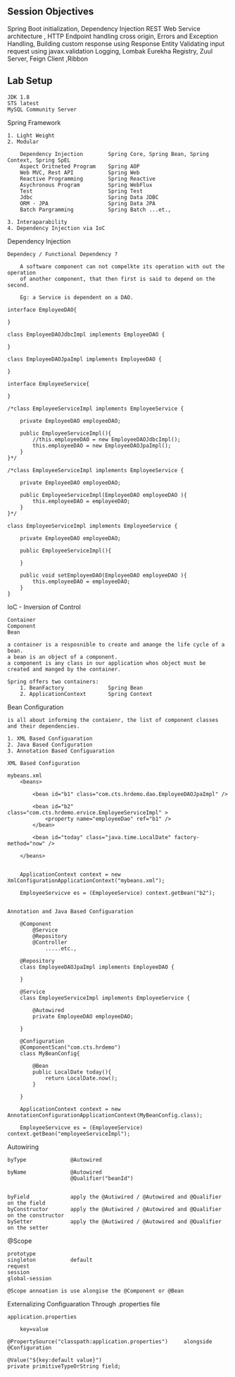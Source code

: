 Session Objectives
---------------------------------------------------------
Spring Boot initialization, Dependency Injection
REST Web Service architecture , HTTP Endpoint handling
cross origin, Errors and Exception Handling,
Building custom response using Response Entity
Validating input request using javax.validation
Logging, Lombak
Eurekha Registry, Zuul Server, Feign Client ,Ribbon

Lab Setup
-------------------------------

    JDK 1.8
    STS latest
    MySQL Community Server

Spring Framework

    1. Light Weight
    2. Modular

        Dependency Injection        Spring Core, Spring Bean, Spring Context, Spring SpEL
        Aspect Oritneted Program    Spring AOP
        Web MVC, Rest API           Spring Web
        Reactive Programming        Spring Reactive
        Asychronous Program         Spring WebFlux
        Test                        Spring Test
        Jdbc                        Spring Data JDBC
        ORM - JPA                   Spring Data JPA
        Batch Pargramming           Spring Batch ...et.,

    3. Interaparability
    4. Dependency Injection via IoC

Dependency Injection

    Dependecy / Functional Dependency ?

        A software component can not compelkte its operation with out the operation
        of another component, that then first is said to depend on the second.

        Eg: a Service is dependent on a DAO.

    interface EmployeeDAO{

    }

    class EmployeeDAOJdbcImpl implements EmployeeDAO {
    
    }

    class EmployeeDAOJpaImpl implements EmployeeDAO {
    
    }
    
    interface EmployeeService{

    }

    /*class EmployeeServiceImpl implements EmployeeService {
        
        private EmployeeDAO employeeDAO;

        public EmployeeServiceImpl(){
            //this.employeeDAO = new EmployeeDAOJdbcImpl();
            this.employeeDAO = new EmployeeDAOJpaImpl();
        }
    }*/

    /*class EmployeeServiceImpl implements EmployeeService {
        
        private EmployeeDAO employeeDAO;

        public EmployeeServiceImpl(EmployeeDAO employeeDAO ){
            this.employeeDAO = employeeDAO;
        }
    }*/

    class EmployeeServiceImpl implements EmployeeService {
        
        private EmployeeDAO employeeDAO;

        public EmployeeServiceImpl(){

        }
        
        public void setEmployeeDAO(EmployeeDAO employeeDAO ){
            this.employeeDAO = employeeDAO;
        }
    }


IoC - Inversion of Control

    Container
    Component
    Bean

    a container is a resposnible to create and amange the life cycle of a bean.
    a bean is an object of a component.
    a component is any class in our application whos object must be created and manged by the container.

    Spring offers two containers:
        1. BeanFactory              Spring Bean
        2. ApplicationContext       Spring Context


Bean Configuration

    is all about informing the contaienr, the list of component classes and their dependencies.

    1. XML Based Configuaration
    2. Java Based Configuration
    3. Annotation Based Configuaration

    XML Based Configuration

    mybeans.xml
        <beans>

            <bean id="b1" class="com.cts.hrdemo.dao.EmployeeDAOJpaImpl" />

            <bean id="b2" class="com.cts.hrdemo.ervice.EmployeeServiceImpl" >
                <property name="employeeDao" ref="b1" />
            </bean>

            <bean id="today" class="java.time.LocalDate" factory-method="now" />

        </beans>


        ApplicationContext context = new XmlConfigurationApplicationContext("mybeans.xml");

        EmployeeServicve es = (EmployeeService) context.getBean("b2");


    Annotation and Java Based Configuaration

        @Component
            @Service
            @Repository
            @Controller
                .....etc.,

        @Repository
        class EmployeeDAOJpaImpl implements EmployeeDAO {
        
        }
        
        @Service
        class EmployeeServiceImpl implements EmployeeService {
            
            @Autowired            
            private EmployeeDAO employeeDAO;

        }

        @Configuration
        @ComponentScan("com.cts.hrdemo")
        class MyBeanConfig{

            @Bean
            public LocalDate today(){
                return LocalDate.now();
            }

        }

        ApplicationContext context = new AnnotationConfigurationApplicationContext(MyBeanConfig.class);

        EmployeeServicve es = (EmployeeService) context.getBean("employeeServiceImpl");

Autowiring

    byType              @Autowired

    byName              @Autowired
                        @Qualifier("beanId")


    byField             apply the @Autiwired / @Autowired and @Qualifier on the field
    byConstructor       apply the @Autiwired / @Autowired and @Qualifier on the constructor
    bySetter            apply the @Autiwired / @Autowired and @Qualifier on the setter

@Scope

    prototype
    singleton           default
    request
    session
    global-session

    @Scope annoation is use alongise the @Component or @Bean

Externalizing Configuaration Through .properties file

    application.properties

        key=value

    @PropertySource("classpath:application.properties")     alongside @Configuration

    @Value("${key:default value}")
    private primitiveTypeOrString field;
